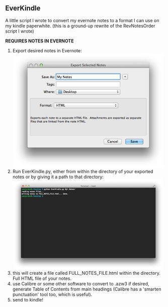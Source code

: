 EverKindle
-----
A little script I wrote to convert my evernote notes to a format I can use on my kindle paperwhite.
(this is a ground-up rewrite of the RevNotesOrder script I wrote)

**REQUIRES NOTES IN EVERNOTE**

1. Export desired notes in Evernote:
![](evernote_export_sc.png)
2. Run EverKindle.py, either from within the directory of your exported notes or by giving it a path to that directory:
![](terminal_sc.png)
3. this will create a file called FULL_NOTES_FILE.html within the directory. Full HTML file of your notes.
4. use Calibre or some other software to convert to .azw3 if desired, generate Table of Contents from main headings (Calibre has a 'smarten punctuation' tool too, which is useful).
5. send to kindle!